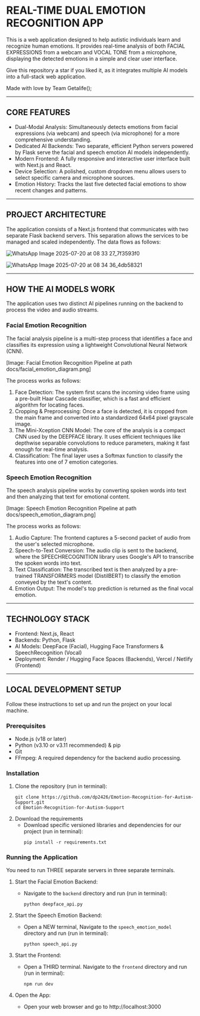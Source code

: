 REAL-TIME DUAL EMOTION RECOGNITION APP
======================================

This is a web application designed to help autistic individuals learn and recognize human emotions. It provides real-time analysis of both FACIAL EXPRESSIONS from a webcam and VOCAL TONE from a microphone, displaying the detected emotions in a simple and clear user interface.

Give this repository a star if you liked it, as it integrates multiple AI models into a full-stack web application.

Made with love by Team Getalife();

---
CORE FEATURES
-------------

- Dual-Modal Analysis: Simultaneously detects emotions from facial expressions (via webcam) and speech (via microphone) for a more comprehensive understanding.
- Dedicated AI Backends: Two separate, efficient Python servers powered by Flask serve the facial and speech emotion AI models independently.
- Modern Frontend: A fully responsive and interactive user interface built with Next.js and React.
- Device Selection: A polished, custom dropdown menu allows users to select specific camera and microphone sources.
- Emotion History: Tracks the last five detected facial emotions to show recent changes and patterns.

---
PROJECT ARCHITECTURE
--------------------

The application consists of a Next.js frontend that communicates with two separate Flask backend servers. This separation allows the services to be managed and scaled independently. The data flows as follows:

![WhatsApp Image 2025-07-20 at 08 33 27_7f3593f0](https://github.com/user-attachments/assets/94036406-1f28-468f-8f48-d3c163c934d5)

![WhatsApp Image 2025-07-20 at 08 34 36_4db58321](https://github.com/user-attachments/assets/0c6bd587-b43a-41e6-9de3-6d7b453206a9)


---
HOW THE AI MODELS WORK
----------------------

The application uses two distinct AI pipelines running on the backend to process the video and audio streams.

### Facial Emotion Recognition

The facial analysis pipeline is a multi-step process that identifies a face and classifies its expression using a lightweight Convolutional Neural Network (CNN).

[Image: Facial Emotion Recognition Pipeline at path docs/facial_emotion_diagram.png]

The process works as follows:
1. Face Detection: The system first scans the incoming video frame using a pre-built Haar Cascade classifier, which is a fast and efficient algorithm for locating faces.
2. Cropping & Preprocessing: Once a face is detected, it is cropped from the main frame and converted into a standardized 64x64 pixel grayscale image.
3. The Mini-Xception CNN Model: The core of the analysis is a compact CNN used by the DEEPFACE library. It uses efficient techniques like depthwise separable convolutions to reduce parameters, making it fast enough for real-time analysis.
4. Classification: The final layer uses a Softmax function to classify the features into one of 7 emotion categories.

### Speech Emotion Recognition

The speech analysis pipeline works by converting spoken words into text and then analyzing that text for emotional content.

[Image: Speech Emotion Recognition Pipeline at path docs/speech_emotion_diagram.png]

The process works as follows:
1. Audio Capture: The frontend captures a 5-second packet of audio from the user's selected microphone.
2. Speech-to-Text Conversion: The audio clip is sent to the backend, where the SPEECHRECOGNITION library uses Google's API to transcribe the spoken words into text.
3. Text Classification: The transcribed text is then analyzed by a pre-trained TRANSFORMERS model (DistilBERT) to classify the emotion conveyed by the text's content.
4. Emotion Output: The model's top prediction is returned as the final vocal emotion.

---
TECHNOLOGY STACK
----------------

- Frontend: Next.js, React
- Backends: Python, Flask
- AI Models: DeepFace (Facial), Hugging Face Transformers & SpeechRecognition (Vocal)
- Deployment: Render / Hugging Face Spaces (Backends), Vercel / Netlify (Frontend)

---
LOCAL DEVELOPMENT SETUP
-----------------------

Follow these instructions to set up and run the project on your local machine.

### Prerequisites

- Node.js (v18 or later)
- Python (v3.10 or v3.11 recommended) & pip
- Git
- FFmpeg: A required dependency for the backend audio processing.

### Installation

1. Clone the repository (run in terminal):
   ```
   git clone https://github.com/dp2426/Emotion-Recognition-for-Autism-Support.git
   cd Emotion-Recognition-for-Autism-Support

2. Download the requirements
   - Download specific versioned libraries and dependencies for our project (run in terminal):
     ```
     pip install -r requirements.txt
     ```
### Running the Application

You need to run THREE separate servers in three separate terminals.

1. Start the Facial Emotion Backend:
   - Navigate to the `backend` directory and run (run in terminal):
     ```
     python deepface_api.py
     ```

2. Start the Speech Emotion Backend:
   - Open a NEW terminal, Navigate to the `speech_emotion_model` directory and run (run in terminal):
     ```
     python speech_api.py
     ```

3. Start the Frontend:
   - Open a THIRD terminal. Navigate to the `frontend` directory and run (run in terminal):
     ```
     npm run dev
     ```

4. Open the App:
   - Open your web browser and go to http://localhost:3000
